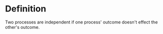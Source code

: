# Definition
Two processes are independent if one process' outcome doesn't effect the other's outcome.



